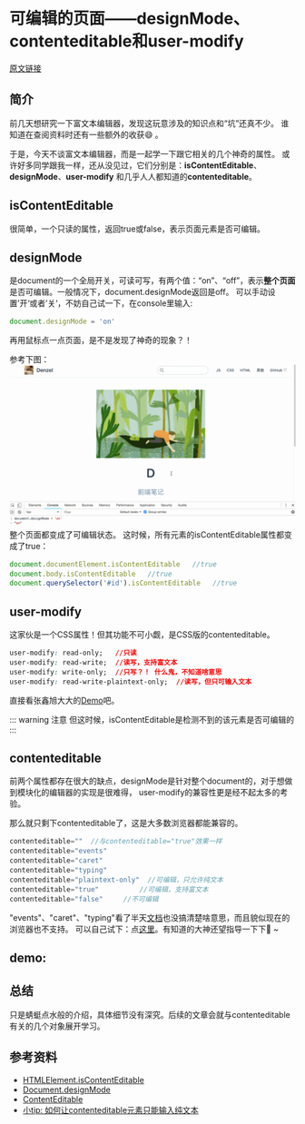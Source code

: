 # 可编辑的页面——designMode、contenteditable和user-modify

[原文链接](https://xiaotianxia.github.io/blog/vuepress/js/editable_dom.html?_=5432542436436543)

## 简介
前几天想研究一下富文本编辑器，发现这玩意涉及的知识点和“坑”还真不少。
谁知道在查阅资料时还有一些额外的收获:smile: 。

于是，今天不谈富文本编辑器，而是一起学一下跟它相关的几个神奇的属性。
或许好多同学跟我一样，还从没见过，它们分别是：**isContentEditable**、**designMode**、**user-modify**
和几乎人人都知道的**contenteditable**。

## isContentEditable
很简单，一个只读的属性，返回true或false，表示页面元素是否可编辑。

## designMode
是document的一个全局开关，可读可写，有两个值：“on”、“off”，表示**整个页面**是否可编辑。一般情况下，document.designMode返回是off。
可以手动设置’开‘或者’关‘，不妨自己试一下，在console里输入:

```js
document.designMode = 'on'
```
再用鼠标点一点页面，是不是发现了神奇的现象？！

参考下图：
![示意图](../../../../static/blogeditable.gif)
整个页面都变成了可编辑状态。
这时候，所有元素的isContentEditable属性都变成了true：

```js
document.documentElement.isContentEditable   //true
document.body.isContentEditable   //true
document.querySelector('#id').isContentEditable   //true
```

## user-modify
这家伙是一个CSS属性！但其功能不可小觑，是CSS版的contenteditable。

```css
user-modify: read-only;   //只读
user-modify: read-write;  //读写，支持富文本
user-modify: write-only;  //只写？！ 什么鬼，不知道啥意思
user-modify: read-write-plaintext-only;  //读写，但只可输入文本
```

直接看张鑫旭大大的[Demo](http://www.zhangxinxu.com/study/201601/user-modify.html)吧。

::: warning 注意
但这时候，isContentEditable是检测不到的该元素是否可编辑的
:::

## contenteditable
前两个属性都存在很大的缺点，designMode是针对整个document的，对于想做到模块化的编辑器的实现是很难得，
user-modify的兼容性更是经不起太多的考验。

那么就只剩下contenteditable了，这是大多数浏览器都能兼容的。

```js
contenteditable=""  //与contenteditable="true"效果一样
contenteditable="events"
contenteditable="caret"
contenteditable="typing"
contenteditable="plaintext-only"  //可编辑，只允许纯文本
contenteditable="true"			//可编辑，支持富文本
contenteditable="false"     //不可编辑
```
"events"、"caret"、"typing"看了半天[文档](https://w3c.github.io/editing/contentEditable.html#contenteditable)也没搞清楚啥意思，而且貌似现在的浏览器也不支持。
可以自己试下：点[这里](http://www.w3school.com.cn/tiy/t.asp?f=html5_global_contenteditable)。有知道的大神还望指导一下下:pray: ~

## demo:
<Editor-ContenteditableTest/>

## 总结
只是蜻蜓点水般的介绍，具体细节没有深究。后续的文章会就与contenteditable有关的几个对象展开学习。

## 参考资料
- [HTMLElement.isContentEditable](https://developer.mozilla.org/en-US/docs/Web/API/HTMLElement/isContentEditable)
- [Document.designMode](https://developer.mozilla.org/en-US/docs/Web/API/Document/designMode)
- [ContentEditable](https://w3c.github.io/editing/contentEditable.html#contenteditable)
- [小tip: 如何让contenteditable元素只能输入纯文本](http://www.zhangxinxu.com/wordpress/2016/01/contenteditable-plaintext-only/)

